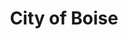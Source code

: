 ---
schema: default
title: City of Boise
description: ''
logo: >-
  https://www.google.com/url?sa=i&source=images&cd=&ved=2ahUKEwjt78OWouTgAhUIwlQKHfu3DAoQjRx6BAgBEAU&url=https%3A%2F%2Ftwitter.com%2Fcityofboise&psig=AOvVaw3BTaF83b74aafLBTzz0w8P&ust=1551643797770059
---